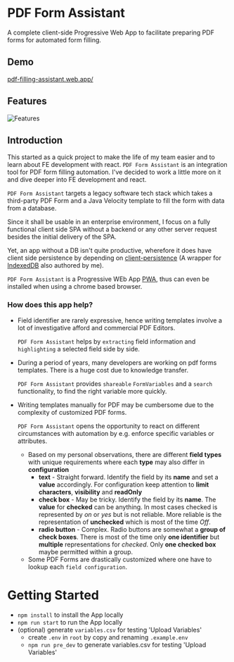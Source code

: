 [comment]: <> (imagage links)
[features]:./public/files/pdf-filling-assistant-features.png "Features" 

[comment]: <> (external links)
[client-persistence]:https://developer.mozilla.org/en-US/docs/Web/API/IndexedDB_API
[IndexedDB]:https://developer.mozilla.org/en-US/docs/Web/API/IndexedDB_API
[PWA]:https://web.dev/progressive-web-apps/

[comment]: <> (body)
# PDF Form Assistant
A complete client-side Progressive Web App to facilitate preparing PDF forms for automated form filling.  
## Demo
[pdf-filling-assistant.web.app/ ](https://pdf-filling-assistant.web.app/)

## Features
![][features]

## Introduction
This started as a quick project to make the life of my team easier and to learn about FE development with react. `PDF Form Assistant` is an integration tool for PDF form filling automation. I've decided to work a little more on it and dive deeper into FE development and react.

`PDF Form Assistant` targets a legacy software tech stack which takes a third-party PDF Form and a Java Velocity template to fill the form with data from a database. 

Since it shall be usable in an enterprise environment, I focus on a fully functional client side SPA without a backend or any other server request besides the initial delivery of the SPA. 

Yet, an app without a DB isn't quite productive, wherefore it does have client side persistence by depending on [client-persistence] (A wrapper for [IndexedDB] also authored by me).

`PDF Form Assistant` is a Progressive WEb App [PWA], thus can even be installed when using a chrome based browser.



### How does this app help?
* Field identifier are rarely expressive, hence writing templates involve a lot of investigative afford and commercial PDF Editors.
  
  `PDF Form Assistant` helps by `extracting` field information and `highlighting` a selected field side by side.
* During a period of years, many developers are working on pdf forms templates. There is a huge cost due to knowledge transfer.
  
  `PDF Form Assistant` provides `shareable` `FormVariables` and a `search` functionality, to find the right variable more quickly.
* Writing templates manually for PDF may be cumbersome due to the complexity of customized PDF forms.
  
  `PDF Form Assistant` opens the opportunity to react on different circumstances with automation by e.g. enforce specific variables or attributes.
    * Based on my personal observations, there are different __field types__ with unique requirements where each **type** may also differ in **configuration**
        * __text__ - Straight forward. Identify the field by its __name__ and set a __value__ accordingly. For configuration keep attention to **limit characters**, **visibility** and **readOnly**
        * __check box__ - May be tricky. Identify the field by its __name__. The __value__ for **checked** can be anything. In most cases checked is represented by *on* or *yes* but is not reliable. More reliable is the representation of **unchecked** which is most of the time *Off*.
        * __radio button__ - Complex. Radio buttons are somewhat a __group of check boxes__. There is most of the time only **one identifier** but **multiple** representations for *checked*. Only **one checked box** maybe permitted within a group.
    * Some PDF Forms are drastically customized where one have to lookup each `field configuration`.
    
# Getting Started
* `npm install` to install the App locally
* `npm run start` to run the App locally
* (optional) generate `variables.csv` for testing 'Upload Variables' 
    *  create `.env` in `root` by copy and renaming `.example.env`
    * `npm run pre_dev` to generate variables.csv for testing 'Upload Variables' 
